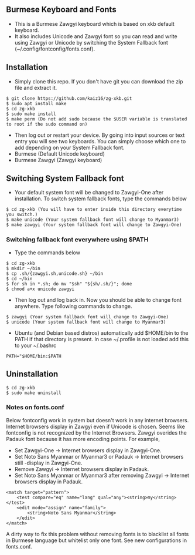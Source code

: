 ## Burmese Keyboard and Fonts

- This is a Burmese Zawgyi keyboard which is based on xkb default keyboard. 
- It also includes Unicode and Zawgyi font so you can read and write using Zawgyi or Unicode by switching the System Fallback font (~/.config/fontconfig/fonts.conf).

## Installation

- Simply clone this repo. If you don't have git you can download the zip file and extract it.
```
$ git clone https://github.com/kaiz16/zg-xkb.git
$ sudo apt install make
$ cd zg-xkb
$ sudo make install
$ make perm (Do not add sudo because the $USER variable is translated to root if the sudo command on)
```
- Then log out or restart your device. By going into input sources or text entry you will see two keyboards. You can simply choose which one to add depending on your System Fallback font. 
- Burmese (Default Unicode keyboard) 
- Burmese Zawgyi (Zawgyi keyboard) 

## Switching System Fallback font

- Your default system font will be changed to Zawgyi-One after installation. To switch system fallback fonts, type the commands below
```
$ cd zg-xkb (You will have to enter inside this directory everytime you switch.)
$ make unicode (Your system fallback font will change to Myanmar3)
$ make zawgyi (Your system fallback font will change to Zawgyi-One)
```

### Switching fallback font everywhere using $PATH

- Type the commands below
```
$ cd zg-xkb
$ mkdir ~/bin
$ cp .sh/{zawgyi.sh,unicode.sh} ~/bin 
$ cd ~/bin
$ for sh in *.sh; do mv "$sh" "${sh/.sh/}"; done
$ chmod a+x unicode zawgyi
```
- Then log out and log back in. Now you should be able to change font anywhere. Type following commands to change.
```
$ zawgyi (Your system fallback font will change to Zawgyi-One)
$ unicode (Your system fallback font will change to Myanmar3)
```
- Ubuntu (and Debian based distros) automatically add $HOME/bin to the PATH if that directory is present. In case ~/.profile is not loaded add this to your ~/.bashrc
```
PATH="$HOME/bin:$PATH
```

## Uninstallation
```
$ cd zg-xkb
$ sudo make uninstall 
```
### Notes on fonts.conf

Below fontconfig work in system but doesn't work in any internet browsers. Internet browsers display in Zawgyi even if Unicode is chosen.
Seems like fontconfig is not recognized by the Internet Browsers.
Zawgyi overides the Padauk font because it has more encoding points.
For example,
- Set Zawgyi-One -> Internet browsers display in Zawgyi-One.
- Set Noto Sans Myanmar or Myanmar3 or Padauk -> Internet browsers still -display in Zawgyi-One.
- Remove Zawgyi -> Internet browsers display in Padauk.
- Set Noto Sans Myanmar or Myanmar3 after removing Zawgyi -> Internet browsers display in Padauk.

```
<match target="pattern">
	<test compare="eq" name="lang" qual="any"><string>my</string></test>
	<edit mode="assign" name="family">
		<string>Noto Sans Myanmar</string>
	</edit>
</match>
```
A dirty way to fix this problem without removing fonts is to blacklist all fonts in Burmese language but whitelist only one font. See new configurations in fonts.conf.
